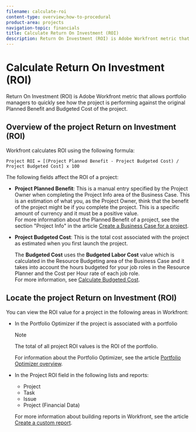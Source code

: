```yaml
---
filename: calculate-roi
content-type: overview;how-to-procedural
product-area: projects
navigation-topic: financials
title: Calculate Return On Investment (ROI)
description: Return On Investment (ROI) is Adobe Workfront metric that allows portfolio managers to quickly see how the project is performing against the original Planned Benefit and Budgeted Cost of the project.
---
```


# Calculate Return On Investment (ROI)

Return On Investment (ROI) is Adobe Workfront metric that allows portfolio managers to quickly see how the project is performing against the original Planned Benefit and Budgeted Cost of the project.

## Overview of the project Return on Investment (ROI)

Workfront calculates ROI using the following formula:

```
Project ROI = [(Project Planned Benefit - Project Budgeted Cost) / Project Budgeted Cost] x 100
```

The following fields affect the ROI of a project:

* **Project Planned Benefit**: This is a manual entry specified by the Project Owner when completing the Project Info area of the Business Case. This is an estimation of what you, as the Project Owner, think that the benefit of the project might be if you complete the project. This is a specific amount of currency and it must be a positive value.  
  For more information about the Planned Benefit of a project, see the section "Project Info" in the article [Create a Business Case for a project](../../../manage-work/projects/define-a-business-case/create-business-case.md).

* **Project Budgeted Cost**:&nbsp;This is the total cost associated with the project as estimated when you first launch the project.

  The **Budgeted Cost**&nbsp;uses the&nbsp;**Budgeted Labor Cost**&nbsp;value which is calculated in the Resource Budgeting area of the Business Case and it takes into account the hours budgeted for your job roles in the Resource Planner and the Cost per Hour rate of each job role.   
  For more information, see [Calculate Budgeted Cost](../../../manage-work/projects/project-finances/budgeted-cost.md).

## Locate the project Return on Investment (ROI)

You can view the ROI value for a project in the following areas in Workfront:

* In the Portfolio Optimizer&nbsp;if the project is associated with a portfolio

  >[!NOTE]
  >
  >The total of all project ROI values is the ROI of the portfolio.

  For information about the Portfolio Optimizer, see the article [Portfolio Optimizer overview](../../../manage-work/portfolios/portfolio-optimizer/portfolio-optimizer-overview.md).   

* In the Project&nbsp;ROI field in the following lists and reports:&nbsp;

   * Project
   * Task
   * Issue
   * Project (Financial&nbsp;Data)

  For more information about building reports in Workfront, see the article [Create a custom report](../../../reports-and-dashboards/reports/creating-and-managing-reports/create-custom-report.md).

